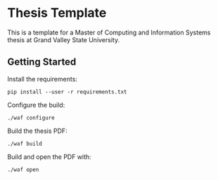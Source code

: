Thesis Template
===============

This is a template for a Master of Computing and Information Systems thesis at Grand Valley State University.

Getting Started
---------------

Install the requirements:

    pip install --user -r requirements.txt

Configure the build:

    ./waf configure

Build the thesis PDF:

    ./waf build

Build and open the PDF with:

    ./waf open
